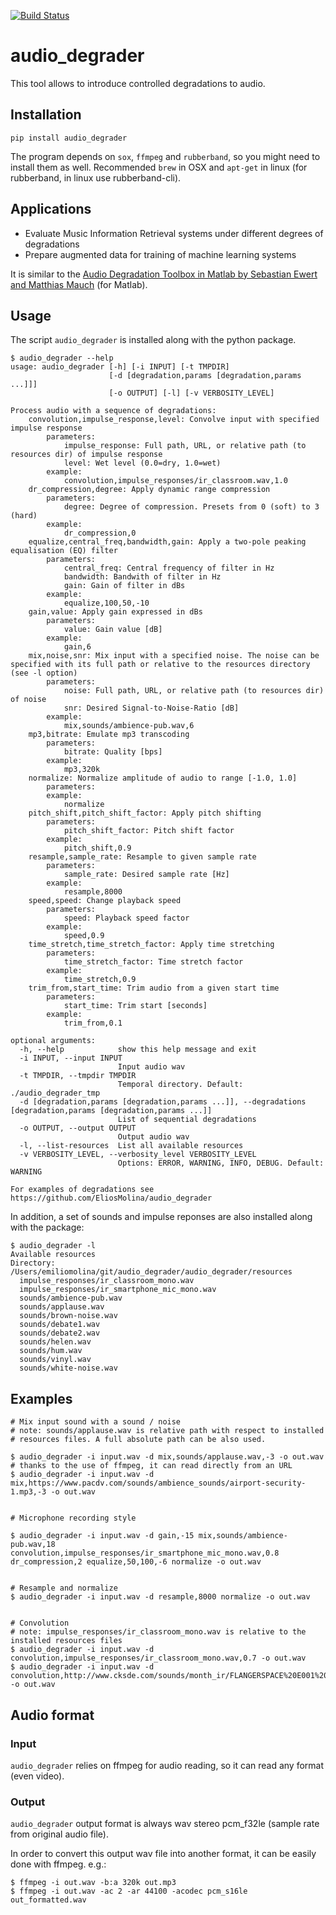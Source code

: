 [![Build Status](https://travis-ci.org/EliosMolina/audio_degrader.svg?branch=master)](https://travis-ci.org/EliosMolina/audio_degrader)
# audio_degrader

This tool allows to introduce controlled degradations to audio.

## Installation

`pip install audio_degrader`

The program depends on `sox`, `ffmpeg` and `rubberband`, so you might need to install them as well. Recommended `brew` in OSX and `apt-get` in linux (for rubberband, in linux use rubberband-cli).

## Applications
* Evaluate Music Information Retrieval systems under different degrees of degradations
* Prepare augmented data for training of machine learning systems

It is similar to the [Audio Degradation Toolbox in Matlab by Sebastian Ewert and Matthias Mauch][1] (for Matlab).


## Usage

The script `audio_degrader` is installed along with the python package.

```
$ audio_degrader --help
usage: audio_degrader [-h] [-i INPUT] [-t TMPDIR]
                      [-d [degradation,params [degradation,params ...]]]
                      [-o OUTPUT] [-l] [-v VERBOSITY_LEVEL]

Process audio with a sequence of degradations:
    convolution,impulse_response,level: Convolve input with specified impulse response
        parameters:
            impulse_response: Full path, URL, or relative path (to resources dir) of impulse response
            level: Wet level (0.0=dry, 1.0=wet)
        example:
            convolution,impulse_responses/ir_classroom.wav,1.0
    dr_compression,degree: Apply dynamic range compression
        parameters:
            degree: Degree of compression. Presets from 0 (soft) to 3 (hard)
        example:
            dr_compression,0
    equalize,central_freq,bandwidth,gain: Apply a two-pole peaking equalisation (EQ) filter
        parameters:
            central_freq: Central frequency of filter in Hz
            bandwidth: Bandwith of filter in Hz
            gain: Gain of filter in dBs
        example:
            equalize,100,50,-10
    gain,value: Apply gain expressed in dBs
        parameters:
            value: Gain value [dB]
        example:
            gain,6
    mix,noise,snr: Mix input with a specified noise. The noise can be specified with its full path or relative to the resources directory (see -l option)
        parameters:
            noise: Full path, URL, or relative path (to resources dir) of noise
            snr: Desired Signal-to-Noise-Ratio [dB]
        example:
            mix,sounds/ambience-pub.wav,6
    mp3,bitrate: Emulate mp3 transcoding
        parameters:
            bitrate: Quality [bps]
        example:
            mp3,320k
    normalize: Normalize amplitude of audio to range [-1.0, 1.0]
        parameters:
        example:
            normalize
    pitch_shift,pitch_shift_factor: Apply pitch shifting
        parameters:
            pitch_shift_factor: Pitch shift factor
        example:
            pitch_shift,0.9
    resample,sample_rate: Resample to given sample rate
        parameters:
            sample_rate: Desired sample rate [Hz]
        example:
            resample,8000
    speed,speed: Change playback speed
        parameters:
            speed: Playback speed factor
        example:
            speed,0.9
    time_stretch,time_stretch_factor: Apply time stretching
        parameters:
            time_stretch_factor: Time stretch factor
        example:
            time_stretch,0.9
    trim_from,start_time: Trim audio from a given start time
        parameters:
            start_time: Trim start [seconds]
        example:
            trim_from,0.1

optional arguments:
  -h, --help            show this help message and exit
  -i INPUT, --input INPUT
                        Input audio wav
  -t TMPDIR, --tmpdir TMPDIR
                        Temporal directory. Default: ./audio_degrader_tmp
  -d [degradation,params [degradation,params ...]], --degradations [degradation,params [degradation,params ...]]
                        List of sequential degradations
  -o OUTPUT, --output OUTPUT
                        Output audio wav
  -l, --list-resources  List all available resources
  -v VERBOSITY_LEVEL, --verbosity_level VERBOSITY_LEVEL
                        Options: ERROR, WARNING, INFO, DEBUG. Default: WARNING

For examples of degradations see https://github.com/EliosMolina/audio_degrader
```

In addition, a set of sounds and impulse reponses are also installed along with the package:

```
$ audio_degrader -l
Available resources
Directory: /Users/emiliomolina/git/audio_degrader/audio_degrader/resources
  impulse_responses/ir_classroom_mono.wav
  impulse_responses/ir_smartphone_mic_mono.wav
  sounds/ambience-pub.wav
  sounds/applause.wav
  sounds/brown-noise.wav
  sounds/debate1.wav
  sounds/debate2.wav
  sounds/helen.wav
  sounds/hum.wav
  sounds/vinyl.wav
  sounds/white-noise.wav
```

## Examples

```
# Mix input sound with a sound / noise
# note: sounds/applause.wav is relative path with respect to installed
# resources files. A full absolute path can be also used.

$ audio_degrader -i input.wav -d mix,sounds/applause.wav,-3 -o out.wav
# thanks to the use of ffmpeg, it can read directly from an URL
$ audio_degrader -i input.wav -d mix,https://www.pacdv.com/sounds/ambience_sounds/airport-security-1.mp3,-3 -o out.wav


# Microphone recording style

$ audio_degrader -i input.wav -d gain,-15 mix,sounds/ambience-pub.wav,18 convolution,impulse_responses/ir_smartphone_mic_mono.wav,0.8 dr_compression,2 equalize,50,100,-6 normalize -o out.wav


# Resample and normalize
$ audio_degrader -i input.wav -d resample,8000 normalize -o out.wav


# Convolution
# note: impulse_responses/ir_classroom_mono.wav is relative to the installed resources files
$ audio_degrader -i input.wav -d convolution,impulse_responses/ir_classroom_mono.wav,0.7 -o out.wav
$ audio_degrader -i input.wav -d convolution,http://www.cksde.com/sounds/month_ir/FLANGERSPACE%20E001%20M2S.wav,0.7 -o out.wav
```

## Audio format

### Input
`audio_degrader` relies on ffmpeg for audio reading, so it can read any format (even video).

### Output
`audio_degrader` output format is always wav stereo pcm_f32le (sample rate from original audio file).

In order to convert this output wav file into another format, it can be easily done with ffmpeg. e.g.:
```
$ ffmpeg -i out.wav -b:a 320k out.mp3
$ ffmpeg -i out.wav -ac 2 -ar 44100 -acodec pcm_s16le out_formatted.wav

```


[1]: https://code.soundsoftware.ac.uk/projects/audio-degradation-toolbox
